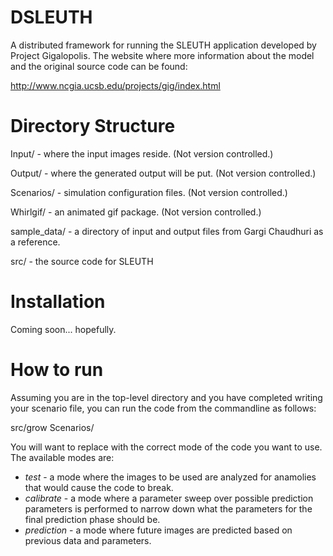 # DSLEUTH
A distributed framework for running the SLEUTH application developed by Project Gigalopolis. The website where more information about the model and the original source code can be found:

http://www.ncgia.ucsb.edu/projects/gig/index.html

# Directory Structure

Input/ - where the input images reside. (Not version controlled.)

Output/ - where the generated output will be put. (Not version controlled.)

Scenarios/ - simulation configuration files. (Not version controlled.)

Whirlgif/ - an animated gif package. (Not version controlled.)

sample_data/ - a directory of input and output files from Gargi Chaudhuri as a reference.

src/ - the source code for SLEUTH

# Installation

Coming soon... hopefully.

# How to run

Assuming you are in the top-level directory and you have completed writing your scenario file, you can run the code from the commandline as follows:

src/grow <mode> Scenarios/<scenario file>

You will want to replace <mode> with the correct mode of the code you want to use.  The available modes are:

* *test* - a mode where the images to be used are analyzed for anamolies that would cause the code to break.
* *calibrate* - a mode where a parameter sweep over possible prediction parameters is performed to narrow down what the parameters for the final prediction phase should be.
* *prediction* - a mode where future images are predicted based on previous data and parameters.

